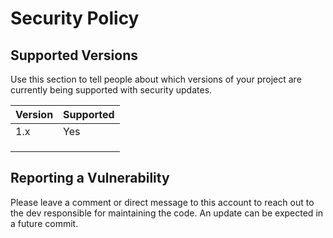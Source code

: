 # Security Policy

## Supported Versions

Use this section to tell people about which versions of your project are
currently being supported with security updates.

| Version | Supported          |
| ------- | ------------------ |
|   1.x   |        Yes         |
|         |                    |
|         |                    |
|         |                    |

## Reporting a Vulnerability

Please leave a comment or direct message to this account to reach out to the dev responsible for maintaining the code. An update can be expected in a future commit.
